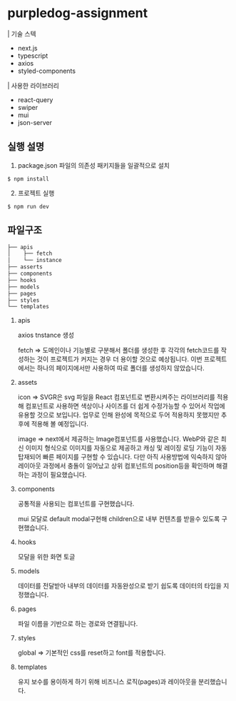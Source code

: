 # purpledog-assignment

| 기술 스텍

- next.js
- typescript
- axios
- styled-components

| 사용한 라이브러리

- react-query
- swiper
- mui
- json-server

## 실행 설명

1. package.json 파일의 의존성 패키지들을 일괄적으로 설치

```
$ npm install
```

2. 프로젝트 실행

```
$ npm run dev
```

## 파일구조

```bash
├── apis
│    ├── fetch
│    └── instance
├── asserts
├── components
├── hooks
├── models
├── pages
├── styles
└── templates

```

1. apis

   axios tnstance 생성

   fetch => 도메인이나 기능별로 구분해서 폴더를 생성한 후 각각의 fetch코드를 작성하는 것이 프로젝트가 커지는 경우 더 용이할 것으로 예상됩니다. 이번 프로젝트에서는 하나의 페이지에서만 사용하여 따로 폴더를 생성하지 않았습니다.

2. assets

   icon => SVGR은 svg 파일을 React 컴포넌트로 변환시켜주는 라이브러리를 적용해 컴포넌트로 사용하면 색상이나 사이즈를 더 쉽게 수정가능할 수 있어서 작업에 유용할 것으로 보입니다. 업무로 인해 완성에 목적으로 두어 적용하지 못했지만 추후에 적용해 볼 예정입니다.

   image => next에서 제공하는 Image컴포넌트를 사용했습니다. WebP와 같은 최신 이미지 형식으로 이미지를 자동으로 제공하고 캐싱 및 레이징 로딩 기능이 자동 탑재되어 빠른 페이지를 구현할 수 있습니다. 다만 아직 사용방법에 익숙하지 않아 레이아웃 과정에서 충돌이 일어났고 상위 컴포넌트의 position등을 확인하며 해결하는 과정이 필요했습니다.

3. components

   공통적을 사용되는 컴포넌트를 구현했습니다.

   mui 모달로 default modal구현해 children으로 내부 컨텐츠를 받을수 있도록 구현했습니다.

4. hooks

   모달을 위한 화면 토글

5. models

   데이터를 전달받아 내부의 데이터를 자동완성으로 받기 쉽도록 데이터의 타입을 지정했습니다.

6. pages

   파일 이름을 기반으로 하는 경로와 연결됩니다.

7. styles

   global => 기본적인 css를 reset하고 font를 적용합니다.

8. templates

   유지 보수를 용이하게 하기 위해 비즈니스 로직(pages)과 레이아웃을 분리했습니다.
